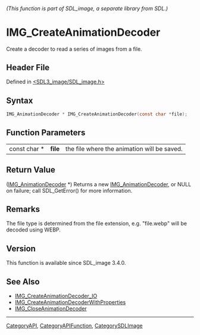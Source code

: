 ###### (This function is part of SDL_image, a separate library from SDL.)
# IMG_CreateAnimationDecoder

Create a decoder to read a series of images from a file.

## Header File

Defined in [<SDL3_image/SDL_image.h>](https://github.com/libsdl-org/SDL_image/blob/main/include/SDL3_image/SDL_image.h)

## Syntax

```c
IMG_AnimationDecoder * IMG_CreateAnimationDecoder(const char *file);
```

## Function Parameters

|              |          |                                             |
| ------------ | -------- | ------------------------------------------- |
| const char * | **file** | the file where the animation will be saved. |

## Return Value

([IMG_AnimationDecoder](IMG_AnimationDecoder) *) Returns a new
[IMG_AnimationDecoder](IMG_AnimationDecoder), or NULL on failure; call
SDL_GetError() for more information.

## Remarks

The file type is determined from the file extension, e.g. "file.webp" will
be decoded using WEBP.

## Version

This function is available since SDL_image 3.4.0.

## See Also

- [IMG_CreateAnimationDecoder_IO](IMG_CreateAnimationDecoder_IO)
- [IMG_CreateAnimationDecoderWithProperties](IMG_CreateAnimationDecoderWithProperties)
- [IMG_CloseAnimationDecoder](IMG_CloseAnimationDecoder)

----
[CategoryAPI](CategoryAPI), [CategoryAPIFunction](CategoryAPIFunction), [CategorySDLImage](CategorySDLImage)

